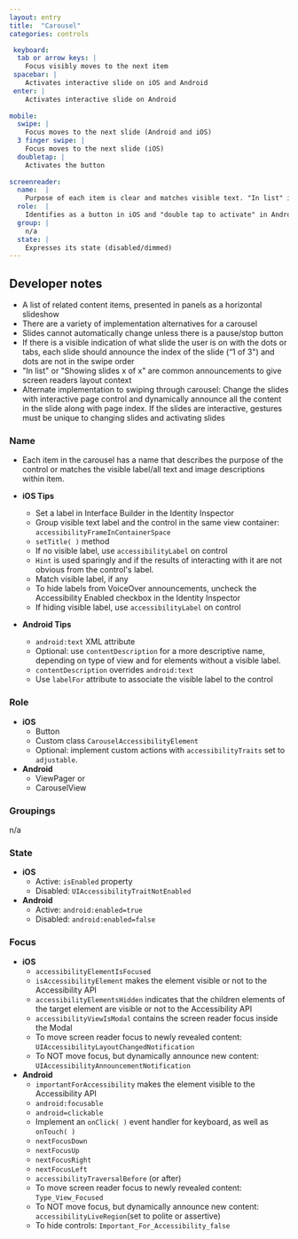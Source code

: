 ```yaml
---
layout: entry
title:  "Carousel"
categories: controls

 keyboard:
  tab or arrow keys: |
    Focus visibly moves to the next item
 spacebar: |
    Activates interactive slide on iOS and Android
 enter: |
    Activates interactive slide on Android
          
mobile:
  swipe: |
    Focus moves to the next slide (Android and iOS) 
  3 finger swipe: | 
    Focus moves to the next slide (iOS) 
  doubletap: |
    Activates the button
    
screenreader: 
  name:  |
    Purpose of each item is clear and matches visible text. "In list" is often announced in Android.  Index is often announced in Android and iOS
  role:  |
    Identifies as a button in iOS and "double tap to activate" in Android
  group: |
    n/a
  state: |
    Expresses its state (disabled/dimmed)
---
```


## Developer notes


- A list of related content items, presented in panels as a horizontal slideshow
- There are a variety of implementation alternatives for a carousel 
- Slides cannot automatically change unless there is a pause/stop button
- If there is a visible indication of what slide the user is on with the dots or tabs, each slide should announce the index of the slide (“1 of 3") and dots are not in the swipe order
- "In list" or "Showing slides x of x" are common announcements to give screen readers layout context
- Alternate implementation to swiping through carousel: Change the slides with interactive page control and dynamically announce all the content in the slide along with page index. If the slides are interactive, gestures must be unique to changing slides and activating slides 
 


### Name

- Each item in the carousel has a name that describes the purpose of the control or matches the visible label/all text and image descriptions within item.  
  
- **iOS Tips**
  - Set a label in Interface Builder in the Identity Inspector
  - Group visible text label and the control in the same view container: `accessibilityFrameInContainerSpace`
  - `setTitle( )` method
  - If no visible label, use `accessibilityLabel` on control
  - `Hint` is used sparingly and if the results of interacting with it are not obvious from the control's label.
  - Match visible label, if any
  - To hide labels from VoiceOver announcements, uncheck the Accessibility Enabled checkbox in the Identity Inspector
  - If hiding visible label, use `accessibilityLabel` on control
- **Android Tips**  
  - `android:text` XML attribute
  - Optional: use `contentDescription` for a more descriptive name, depending on type of view and for elements without a visible label.
  - `contentDescription` overrides `android:text`    
  - Use `labelFor` attribute to associate the visible label to the control

### Role

- **iOS**
  - Button
  - Custom class `CarouselAccessibilityElement` 
  - Optional: implement custom actions with `accessibilityTraits` set to `adjustable`.
- **Android**
  - ViewPager  or
  - CarouselView

### Groupings

n/a

### State

- **iOS**  
  - Active: `isEnabled` property
  - Disabled: `UIAccessibilityTraitNotEnabled`
- **Android**
  - Active: `android:enabled=true`
  - Disabled: `android:enabled=false`

### Focus

- **iOS**
	- `accessibilityElementIsFocused`  
	- `isAccessibilityElement` makes the element visible or not to the Accessibility API
	- `accessibilityElementsHidden` indicates that the children elements of the target element are visible or not to the Accessibility API
	- `accessibilityViewIsModal` contains the screen reader focus inside the Modal
	- To move screen reader focus to newly revealed content: `UIAccessibilityLayoutChangedNotification`
	- To NOT move focus, but dynamically announce new content: `UIAccessibilityAnnouncementNotification`
- **Android**
	- `importantForAccessibility` makes the element visible to the Accessibility API
	- `android:focusable`
	- `android=clickable`
	- Implement an `onClick( )` event handler for keyboard, as well as `onTouch( )`
	- `nextFocusDown`
	- `nextFocusUp`
	- `nextFocusRight`
	- `nextFocusLeft`
	- `accessibilityTraversalBefore` (or after)
	- To move screen reader focus to newly revealed content: `Type_View_Focused`
	- To NOT move focus, but dynamically announce new content: `accessibilityLiveRegion`(set to polite or assertive)
	- To hide controls: `Important_For_Accessibility_false`
